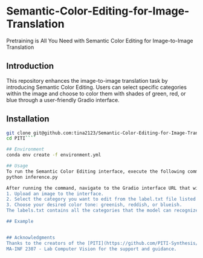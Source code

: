 # Semantic-Color-Editing-for-Image-Translation
 Pretraining is All You Need with Semantic Color Editing for Image-to-Image Translation
 ## Introduction
This repository enhances the image-to-image translation task by introducing Semantic Color Editing. Users can select specific categories within the image and choose to color them with shades of green, red, or blue through a user-friendly Gradio interface.

## Installation
```bash
git clone git@github.com:tina2123/Semantic-Color-Editing-for-Image-Translation.git
cd PITI````

## Environment
conda env create -f environment.yml

## Usage
To run the Semantic Color Editing interface, execute the following command:
python inference.py

After running the command, navigate to the Gradio interface URL that will be displayed in your terminal. Here's how to use the interface:
1. Upload an image to the interface.
2. Select the category you want to edit from the label.txt file listed in the interface.
3. Choose your desired color tone: greenish, reddish, or blueish.
The labels.txt contains all the categories that the model can recognize and edit.

## Example


## Acknowledgments
Thanks to the creators of the [PITI](https://github.com/PITI-Synthesis/PITI) repository for the initial image translation model.
MA-INF 2307 - Lab Computer Vision for the support and guidance.
